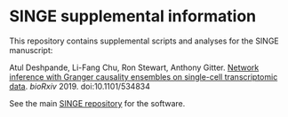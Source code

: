 # SINGE supplemental information
This repository contains supplemental scripts and analyses for the SINGE manuscript:

Atul Deshpande, Li-Fang Chu, Ron Stewart, Anthony Gitter.
[Network inference with Granger causality ensembles on single-cell transcriptomic data](https://doi.org/10.1101/534834).
*bioRxiv* 2019. doi:10.1101/534834

See the main [SINGE repository](https://github.com/gitter-lab/SINGE) for the software.
